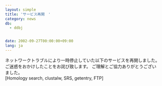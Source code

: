 ```yaml
---
layout: simple
title: 'サービス再開　'
category: news
db:
  - ddbj


date: 2002-09-27T00:00:00+09:00
lang: ja
---
```


ネットワークトラブルにより一時停止していた以下のサービスを再開しました。<br>ご迷惑をおかけしたことをお詫び致します。 ご理解とご協力ありがとうございました。<br>[Homology search, clustalw, SRS, getentry, FTP]
